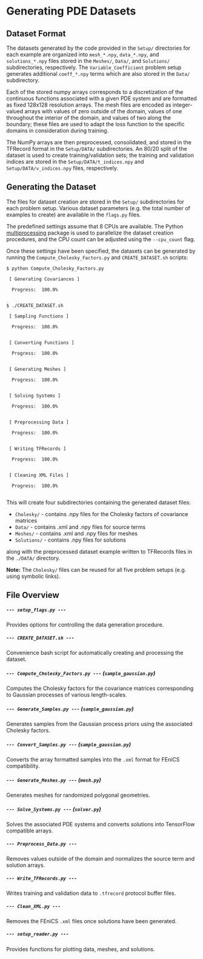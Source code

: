 # Generating PDE Datasets

## Dataset Format
The datasets generated by the code provided in the `Setup/` directories for each example are organized into `mesh_*.npy`, `data_*.npy`, and `solutions_*.npy` files stored in the `Meshes/`, `Data/`, and `Solutions/` subdirectories, respectively.  The `Variable_Coefficient` problem setup generates additional `coeff_*.npy` terms which are also stored in the `Data/` subdirectory.

Each of the stored numpy arrays corresponds to a discretization of the continuous functions associated with a given PDE system and are formatted as fixed 128x128 resolution arrays.  The mesh files are encoded as integer-valued arrays with values of zero outside of the domain, values of one throughout the interior of the domain, and values of two along the boundary; these files are used to adapt the loss function to the specific domains in consideration during training.

The NumPy arrays are then preprocessed, consolidated, and stored in the TFRecord format in the `Setup/DATA/` subdirectories.  An 80/20 split of the dataset is used to create training/validation sets; the training and validation indices are stored in the `Setup/DATA/t_indices.npy` and `Setup/DATA/v_indices.npy` files, respectively.


    
## Generating the Dataset
The files for dataset creation are stored in the `Setup/` subdirectories for each problem setup.  Various dataset parameters (e.g. the total number of examples to create) are available in the `flags.py` files.

The predefined settings assume that 8 CPUs are available.  The Python [multiprocessing](https://docs.python.org/2/library/multiprocessing.html) package is used to parallelize the dataset creation procedures, and the CPU count can be adjusted using the `--cpu_count` flag.

    
Once these settings have been specified, the datasets can be generated by running the `Compute_Cholesky_Factors.py` and  `CREATE_DATASET.sh` scripts:
```console
$ python Compute_Cholesky_Factors.py
    
 [ Generating Covariances ]
    
  Progress:  100.0%

    
$ ./CREATE_DATASET.sh
    
 [ Sampling Functions ]

  Progress:  100.0%


 [ Converting Functions ]

  Progress:  100.0%


 [ Generating Meshes ]

  Progress:  100.0%


 [ Solving Systems ]

  Progress:  100.0%


 [ Preprocessing Data ]

  Progress:  100.0%

    
 [ Writing TFRecords ]

  Progress:  100.0%


 [ Cleaning XML Files ]

  Progress:  100.0%
  
```


This will create four subdirectories containing the generated dataset files:
* `Cholesky/` - contains .npy files for the Cholesky factors of covariance matrices
* `Data/` - contains .xml and .npy files for source terms
* `Meshes/` - contains .xml and .npy files for meshes
* `Solutions/` - contains .npy files for solutions

along with the preprocessed dataset example written to TFRecords files in the `./DATA/` directory.

**Note:** The `Cholesky/` files can be reused for all five problem setups (e.g. using symbolic links).  




## File Overview

##### `--- setup_flags.py ---`
Provides options for controlling the data generation procedure.

##### `--- CREATE_DATASET.sh ---`
Convenience bash script for automatically creating and processing the dataset.

##### `--- Compute_Cholesky_Factors.py ---`   (`sample_gaussian.py`)
Computes the Cholesky factors for the covariance matrices corresponding to Gaussian processes of various length-scales.

##### `--- Generate_Samples.py ---`   (`sample_gaussian.py`)
Generates samples from the Gaussian process priors using the associated Cholesky factors.

##### `--- Convert_Samples.py ---`   (`sample_gaussian.py`)
Converts the array formatted samples into the `.xml` format for FEniCS compatibility.

##### `--- Generate_Meshes.py ---`   (`mesh.py`)
Generates meshes for randomized polygonal geometries.

##### `--- Solve_Systems.py ---`   (`solver.py`)
Solves the associated PDE systems and converts solutions into TensorFlow compatible arrays.

##### `--- Preprocess_Data.py ---`
Removes values outside of the domain and normalizes the source term and solution arrays.

##### `--- Write_TFRecords.py ---`
Writes training and validation data to `.tfrecord` protocol buffer files.

##### `--- Clean_XML.py ---`
Removes the FEniCS `.xml` files once solutions have been generated.

##### `--- setup_reader.py ---`
Provides functions for plotting data, meshes, and solutions.


